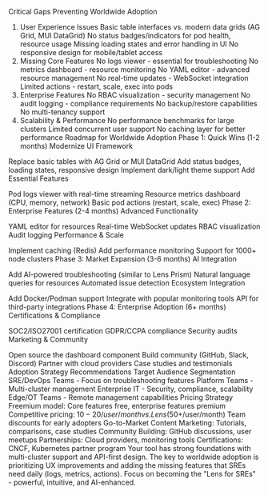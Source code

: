 Critical Gaps Preventing Worldwide Adoption
1. User Experience Issues
Basic table interfaces vs. modern data grids (AG Grid, MUI DataGrid)
No status badges/indicators for pod health, resource usage
Missing loading states and error handling in UI
No responsive design for mobile/tablet access
2. Missing Core Features
No logs viewer - essential for troubleshooting
No metrics dashboard - resource monitoring
No YAML editor - advanced resource management
No real-time updates - WebSocket integration
Limited actions - restart, scale, exec into pods
3. Enterprise Features
No RBAC visualization - security management
No audit logging - compliance requirements
No backup/restore capabilities
No multi-tenancy support
4. Scalability & Performance
No performance benchmarks for large clusters
Limited concurrent user support
No caching layer for better performance
Roadmap for Worldwide Adoption
Phase 1: Quick Wins (1-2 months)
Modernize UI Framework

Replace basic tables with AG Grid or MUI DataGrid
Add status badges, loading states, responsive design
Implement dark/light theme support
Add Essential Features

Pod logs viewer with real-time streaming
Resource metrics dashboard (CPU, memory, network)
Basic pod actions (restart, scale, exec)
Phase 2: Enterprise Features (2-4 months)
Advanced Functionality

YAML editor for resources
Real-time WebSocket updates
RBAC visualization
Audit logging
Performance & Scale

Implement caching (Redis)
Add performance monitoring
Support for 1000+ node clusters
Phase 3: Market Expansion (3-6 months)
AI Integration

Add AI-powered troubleshooting (similar to Lens Prism)
Natural language queries for resources
Automated issue detection
Ecosystem Integration

Add Docker/Podman support
Integrate with popular monitoring tools
API for third-party integrations
Phase 4: Enterprise Adoption (6+ months)
Certifications & Compliance

SOC2/ISO27001 certification
GDPR/CCPA compliance
Security audits
Marketing & Community

Open source the dashboard component
Build community (GitHub, Slack, Discord)
Partner with cloud providers
Case studies and testimonials
Adoption Strategy Recommendations
Target Audience Segmentation
SRE/DevOps Teams - Focus on troubleshooting features
Platform Teams - Multi-cluster management
Enterprise IT - Security, compliance, scalability
Edge/OT Teams - Remote management capabilities
Pricing Strategy
Freemium model: Core features free, enterprise features premium
Competitive pricing: $10-20/user/month vs. Lens ($50+/user/month)
Team discounts for early adopters
Go-to-Market
Content Marketing: Tutorials, comparisons, case studies
Community Building: GitHub discussions, user meetups
Partnerships: Cloud providers, monitoring tools
Certifications: CNCF, Kubernetes partner program
Your tool has strong foundations with multi-cluster support and API-first design. The key to worldwide adoption is prioritizing UX improvements and adding the missing features that SREs need daily (logs, metrics, actions). Focus on becoming the "Lens for SREs" - powerful, intuitive, and AI-enhanced.